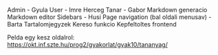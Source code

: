 Admin - Gyula
User - Imre Herceg
Tanar - Gabor
Markdown generacio
Markdown editor
Sidebars - Husi
Page navigation (bal oldali menusav) - Barta
Tartalomjegyzek
Kereso funkcio
Kepfeltoltes frontend

Pelda egy kesz oldalrol:
https://okt.inf.szte.hu/prog2/gyakorlat/gyak10/tananyag/
